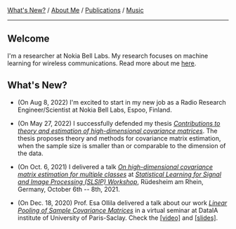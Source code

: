 [What's New?](./index.md) / [About Me](./about.md) / [Publications](./publications.md) / [Music](./music.md)

---

## Welcome

I'm a researcher at Nokia Bell Labs. My research focuses on machine learning for wireless communications. Read
more about me [here](./about.md).

## What's New?
* (On Aug 8, 2022) I'm excited to start in my new job as a Radio Research Engineer/Scientist at Nokia Bell Labs, Espoo, Finland.

* (On May 27, 2022) I successfully defended my thesis [*Contributions to theory and estimation of high-dimensional covariance matrices*](https://aaltodoc.aalto.fi/handle/123456789/114219). The thesis proposes theory and methods for covariance matrix estimation, when the sample size is smaller than or comparable to the dimension of the data.

* (On Oct. 6, 2021) I delivered a talk [*On high-dimensional covariance matrix estimation for multiple classes*](https://sites.google.com/view/slsipworkshop/home/technicalprogram) at [*Statistical Learning for Signal and Image Processing (SLSIP) Workshop*](https://sites.google.com/view/slsipworkshop/home), Rüdesheim am Rhein, Germany, October 6th -- 8th, 2021.

* (On Dec. 18, 2020) Prof. Esa Ollila delivered a talk about our work [*Linear Pooling of Sample Covariance Matrices*](https://ieeexplore.ieee.org/stamp/stamp.jsp?tp=&arnumber=9665347) in a virtual seminar at DataIA institute of University of Paris-Saclay. Check the [[video]](https://youtu.be/LLBx1YcIOOI) and [[slides]](http://users.spa.aalto.fi/esollila/dataia_talk.pdf).
